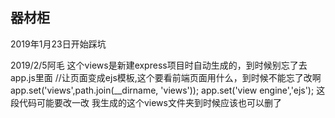 ## 器材柜

2019年1月23日开始踩坑

2019/2/5阿毛
 这个views是新建express项目时自动生成的，到时候别忘了去app.js里面
 //让页面变成ejs模板,这个要看前端页面用什么，到时候不能忘了改啊
 app.set('views',path.join(__dirname, 'views'));
 app.set('view engine','ejs');
 这段代码可能要改一改
 我生成的这个views文件夹到时候应该也可以删了
